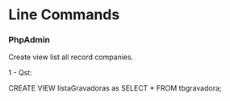 # Line Commands
### PhpAdmin
Create view list all record companies.

1 - Qst:

CREATE VIEW listaGravadoras
as
SELECT * FROM tbgravadora; 